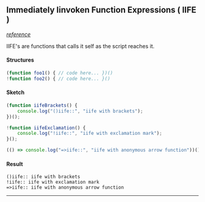 ## Immediately Iinvoken Function Expressions ( IIFE )

*[reference]()*

IIFE's are functions that calls it self as the script reaches it.

#### Structures
```js
(function foo1() { // code here... })()
!function foo2() { // code here... }()
```

#### Sketch
```js
(function iifeBrackets() { 
    console.log("()iife::", "iife with brackets");
})();

!function iifeExclamation() {
    console.log("!iife::", "iife with exclamation mark");
}();

(() => console.log("=>iife::", "iife with anonymous arrow function"))()
```

#### Result
```
()iife:: iife with brackets
!iife:: iife with exclamation mark
=>iife:: iife with anonymous arrow function
```
---